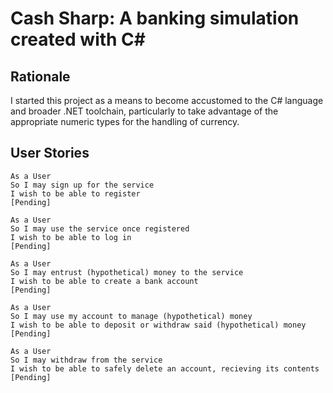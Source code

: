 # Cash Sharp: A banking simulation created with C#

## Rationale

I started this project as a means to become accustomed to the C# language
and broader .NET toolchain, particularly to take advantage of the 
appropriate numeric types for the handling of currency.

## User Stories

```
As a User
So I may sign up for the service
I wish to be able to register
[Pending]
```

```
As a User
So I may use the service once registered
I wish to be able to log in
[Pending]
```

```
As a User
So I may entrust (hypothetical) money to the service
I wish to be able to create a bank account
[Pending]
```

```
As a User
So I may use my account to manage (hypothetical) money
I wish to be able to deposit or withdraw said (hypothetical) money
[Pending]
```

```
As a User
So I may withdraw from the service 
I wish to be able to safely delete an account, recieving its contents
[Pending]
```

